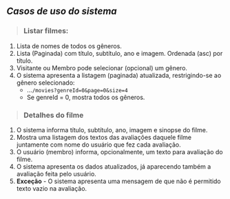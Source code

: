 


## _Casos de uso do sistema_

>### **Listar filmes:**
1. Lista de nomes de todos os gêneros. 
2. Lista (Paginada) com título, subtítulo, ano e imagem. Ordenada (asc) por título.
3. Visitante ou Membro pode selecionar (opcional) um gênero.
4. O sistema apresenta a listagem (paginada) atualizada, restrigindo-se ao gênero selecionado:
    - ...`/movies?genreId=0&page=0&size=4`
    - Se genreId = 0, mostra todos os gêneros.

>### **Detalhes do filme**
1. O sistema informa título, subtítulo, ano, imagem e sinopse do filme.
2. Mostra uma listagem dos textos das avaliações daquele filme juntamente com nome do usuário que fez cada avaliação.
3. O usuário (membro) informa, opcionalmente, um texto para avaliação do filme.
4. O sistema apresenta os dados atualizados, já aparecendo também a avaliação feita pelo usuário.
5. **Exceção** - O sistema apresenta uma mensagem de que não é permitido texto vazio na avaliação.
